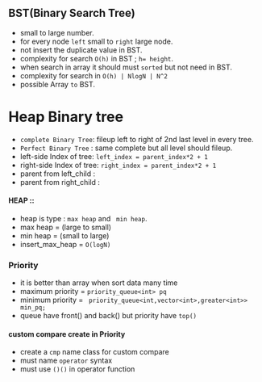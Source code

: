 ## BST(Binary Search Tree)

- small to large number.
- for every node ``left`` small to `right` large node.
- not insert the duplicate value in BST.
- complexity for search `O(h)` in BST ; `h= height`.
- when search in array it should must `sorted` but not need in BST.
- complexity for search in `O(h) | NlogN | N^2`
- possible Array `to` BST.


# Heap Binary tree

- `complete Binary Tree`: fileup left to right of 2nd last level in every tree.
- `Perfect Binary Tree` :  same complete but all level should fileup.
-  left-side Index of tree: `left_index = parent_index*2 + 1`
-  right-side Index of tree: `right_index = parent_index*2 + 1`
-  parent from left_child :
-  parent from right_child :

#### HEAP ::
-  heap is type : `max heap` and ` min heap`.
-  max heap = (large to small)
-  min heap = (small to large)
-  insert_max_heap = `O(logN)`


### Priority 
- it is better than array when sort data many time
- maximum priority = `priority_queue<int> pq`
- minimum priority =  ` priority_queue<int,vector<int>,greater<int>> min_pq;`
- queue have front() and back() but priority have `top()` 
 
#### custom compare create in Priority
- create a `cmp` name class for custom compare 
- must name `operator` syntax
- must use `()()` in operator function

